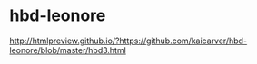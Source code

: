 hbd-leonore
===========
http://htmlpreview.github.io/?https://github.com/kaicarver/hbd-leonore/blob/master/hbd3.html
